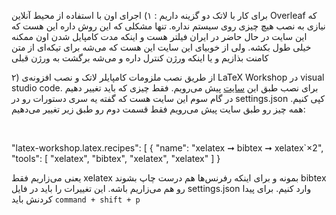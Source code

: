 برای کار با لاتک دو گزینه داریم : ۱) اجرای اون با استفاده از محیط آنلاین Overleaf که نیازی به نصب هیچ چیزی روی سیستم نداره. تنها مشکلی که این روش داره این هست که این سایت در حال حاضر در ایران فیلتر هست و اینکه مدت کامپایل شدن اون ممکنه خیلی طول بکشه. ولی از خوبیای این سایت این هست که می‌شه برای تیکه‌ای از متن کامنت بذازیم و یا اینکه ورژن کنترل داره و می‌شه برگشت به ورژن قبلی


۲) از طریق نصب ملزومات کامپایلر لاتک و نصب افزونه‌ی LaTeX Workshop در visual studio code. برای نصب طبق این [سایت](https://mathjiajia.github.io/vscode-and-latex/#step-2-download--install-visual-studio-code) پیش می‌رویم. فقط چیزی که باید تغییر دهیم در گام سوم این سایت هست که گفته یه سری دستورات رو در settings.json کپی کنیم. همه چیز رو طبق سایت پیش می‌رویم فقط قسمت دوم رو طبق زیر تغییر می‌دهیم:

‍‍

"latex-workshop.latex.recipes": [
{
"name": "xelatex ➞ bibtex ➞ xelatex`×2",
"tools": [
    "xelatex",
    "bibtex",
    "xelatex",
    "xelatex"
    ]
}




یعنی می‌زاریم فقط xelatex بمونه و برای اینکه رفرنس‌ها هم درست چاپ بشوند bibtex رو هم می‌زاریم باشه. این تغییرات را باید در فایل settings.json وارد کنیم. برای پیدا کردنش باید `command + shift + p`
